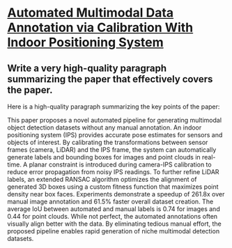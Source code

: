 # [Automated Multimodal Data Annotation via Calibration With Indoor   Positioning System](https://arxiv.org/abs/2312.03608)

## Write a very high-quality paragraph summarizing the paper that effectively covers the paper.

 Here is a high-quality paragraph summarizing the key points of the paper:

This paper proposes a novel automated pipeline for generating multimodal object detection datasets without any manual annotation. An indoor positioning system (IPS) provides accurate pose estimates for sensors and objects of interest. By calibrating the transformations between sensor frames (camera, LiDAR) and the IPS frame, the system can automatically generate labels and bounding boxes for images and point clouds in real-time. A planar constraint is introduced during camera-IPS calibration to reduce error propagation from noisy IPS readings. To further refine LiDAR labels, an extended RANSAC algorithm optimizes the alignment of generated 3D boxes using a custom fitness function that maximizes point density near box faces. Experiments demonstrate a speedup of 261.8x over manual image annotation and 61.5% faster overall dataset creation. The average IoU between automated and manual labels is 0.74 for images and 0.44 for point clouds. While not perfect, the automated annotations often visually align better with the data. By eliminating tedious manual effort, the proposed pipeline enables rapid generation of niche multimodal detection datasets.
